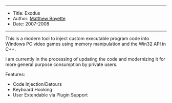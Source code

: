 *******************************************************************

* Title:  Exodus
* Author: [Matthew Boyette](mailto:Dyndrilliac@gmail.com)
* Date:   2007-2008

*******************************************************************

This is a modern tool to inject custom executable program code into Windows PC video games using memory manipulation and the Win32 API in C++.

I am currently in the processing of updating the code and modernizing it for more general purpose consumption by private users.

Features:

* Code Injection/Detours
* Keyboard Hooking
* User Extendable via Plugin Support